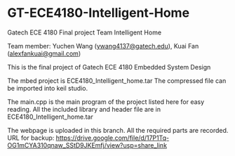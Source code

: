 # GT-ECE4180-Intelligent-Home
Gatech ECE 4180 Final project Team Intelligent Home

Team member: Yuchen Wang (ywang4137@gatech.edu), Kuai Fan (alexfankuai@gmail.com)

This is the final project of Gatech ECE 4180 Embedded System Design

The mbed project is ECE4180_Intelligent_home.tar 
The compressed file can be imported into keil studio.

The main.cpp is the main program of the project listed here for easy reading. All the included library and header file are in ECE4180_Intelligent_home.tar

The webpage is uploaded in this branch. All the required parts are recorded.
URL for backup: https://drive.google.com/file/d/17P1Tq-OG1mCYA310qnaw_SStD9JKEmfj/view?usp=share_link
